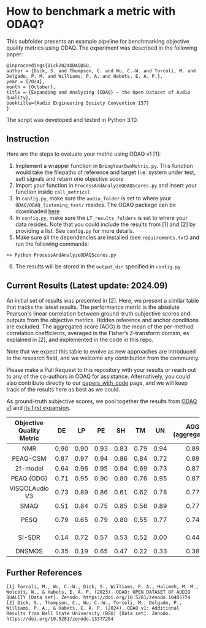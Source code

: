 # How to benchmark a metric with ODAQ?

This subfolder presents an example pipeline for benchmarking objective quality metrics using ODAQ. The experiment was described in the following paper:
```
@inproceedings{Dick2024ODAQBSU,
author = {Dick, S. and Thompson, C. and Wu, C.-W. and Torcoli, M. and Delgado, P. M. and Williams, P. A. and Habets, E. A. P.},
year = {2024},
month = {October},
title = {Expanding and Analyzing {ODAQ} – the Open Dataset of Audio Quality},
booktitle={Audio Engineering Society Convention 157}
}
```
The script was developed and tested in Python 3.10.

## Instruction

Here are the steps to evaluate your metric using ODAQ v1 [1]:

1) Implement a wrapper function in `BringYourOwnMetric.py`. This function would take the filepaths of reference and target (i.e. system under test, sut) signals and return one objective score
2) Import your function in `ProcessAndAnalyzeODAQScores.py` and insert your function inside `call_metric()`
3) In `config.py`, make sure the `audio_folder` is set to where your `ODAQ/ODAQ_listening_test/` resides. The ODAQ package can be downloaded [here](https://doi.org/10.5281/zenodo.10405774)  
4) In `config.py`, make sure the `LT_results_folders` is set to where your data resides. Note that you could include the results from [1] and [2] by providing a list. See `config.py` for more details.
5) Make sure all the dependencies are installed (see `requirements.txt`) and run the following commands:
```
>> Python ProcessAndAnalyzeODAQScores.py
```
6) The results will be stored in the `output_dir` specified in `config.py`


## Current Results (Latest update: 2024.09)

An initial set of results was presented in [2]. Here, we present a similar table that tracks the latest results. The performance metric is the absolute Pearson's linear correlation between ground-truth subjective scores and outputs from the objective metrics. Hidden reference and anchor conditions are excluded. The aggregated score (AGG) is the mean of the per-method correlation coefficients, averaged in the Fisher’s Z-transform domain, es explained in [2], and implemented in the code in this repo.

Note that we expect this table to evolve as new approaches are introduced to the research field, and we welcome any contribution from the community. 

Please make a Pull Request to this repository with your results or reach out to any of the co-authors in ODAQ for assistance. Alternatively, you could also contribute directly to our [papers_with_code](https://paperswithcode.com/dataset/odaq-open-dataset-of-audio-quality) page, and we will keep track of the results here as best as we could. 

As ground-truth subjective scores, we pool together the results from [ODAQ v1](https://doi.org/10.5281/zenodo.10405774) and [its first expansion](https://zenodo.org/records/13377284).

| Objective Quality Metric |  DE  |  LP  |  PE  |  SH  |  TM  |  UN  | AGG (aggregated) | Contribution Date | Source/Publication/Reference where the evaluation appeared |
|:------------------------:|:----:|:----:|:----:|:----:|:----:|:----:|:----------------:|:-----------------:|:-----------------------------------------------------------:|
|           NMR            | 0.90 | 0.90 | 0.93 | 0.83 | 0.79 | 0.94 |       0.89       |      2024.09      |                             [2]                             | 
|         PEAQ-CSM         | 0.87 | 0.97 | 0.94 | 0.86 | 0.84 | 0.72 |       0.89       |      2024.09      |                             [2]                             | 
|         2f-model         | 0.64 | 0.96 | 0.95 | 0.94 | 0.69 | 0.73 |       0.87       |      2024.09      |                             [2]                             |
|        PEAQ (ODG)        | 0.71 | 0.95 | 0.90 | 0.80 | 0.76 | 0.95 |       0.87       |      2024.09      |                             [2]                             |
|      ViSQOLAudio V3      | 0.73 | 0.89 | 0.86 | 0.61 | 0.62 | 0.78 |       0.77       |      2024.09      |                             [2]                             |
|           SMAQ           | 0.51 | 0.84 | 0.75 | 0.85 | 0.56 | 0.89 |       0.77       |      2024.09      |                             [2]                             |
|           PESQ           | 0.79 | 0.65 | 0.79 | 0.80 | 0.55 | 0.77 |       0.74       |      2024.09      |                             Can be reproduced by the code in this repo                             |
|          SI-SDR          | 0.14 | 0.72 | 0.57 | 0.53 | 0.52 | 0.00 |       0.44       |      2024.09      |                             Can be reproduced by the code in this repo                             |
|          DNSMOS          | 0.35 | 0.19 | 0.65 | 0.47 | 0.22 | 0.33 |       0.38       |      2024.09      |                             [2]                             |


## Further References

```
[1] Torcoli, M., Wu, C.-W., Dick, S., Williams, P. A., Halimeh, M. M., Wolcott, W., & Habets, E. A. P. (2023). ODAQ: OPEN DATASET OF AUDIO QUALITY [Data set]. Zenodo. https://doi.org/10.5281/zenodo.10405774
[2] Dick, S., Thompson, C., Wu, C.-W., Torcoli, M., Delgado, P., Williams, P. A., & Habets, E. A. P. (2024). ODAQ v1: Additional Results from Ball State University (BSU) [Data set]. Zenodo. https://doi.org/10.5281/zenodo.13377284
```






